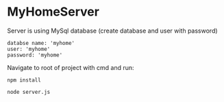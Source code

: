 # MyHomeServer

Server is using MySql database (create database and user with password)
	
	databse name: 'myhome'
	user: 'myhome'
	password: 'myhome'


Navigate to root of project with cmd and run:

    npm install 
    
    node server.js
